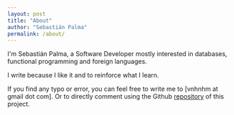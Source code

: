 ```yaml
---
layout: post
title: "About"
author: "Sebastián Palma"
permalink: /about/
---
```


I'm Sebastián Palma, a Software Developer mostly interested in databases, functional programming and foreign languages.

I write because I like it and to reinforce what I learn.

If you find any typo or error, you can feel free to write me to [vnhnhm at gmail dot com]. Or to directly comment using the Github [repository](https://github.com/vnhnhm/vnhnhm.github.io) of this project.
